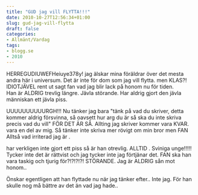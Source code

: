 ```yaml
---
title: "GUD jag vill FLYTTA!!!"
date: 2010-10-27T12:56:34+01:00
slug: gud-jag-vill-flytta
draft: false
categories:
- Allmänt/Vardag
tags:
- blogg.se
- 2010
---
```

HERREGUDIUWEFHeiuye378y! jag älskar mina föräldrar över det mesta andra här i universum. Det är inte för dom som jag vill flytta. men KLAS?! IDIOTJÄVEL rent ut sagt fan vad jag blir lack på honom nu för tiden.  
Han är ALDRIG trevlig längre. Jävla störande. Har aldrig gjort den jävla människan ett jävla piss.  
  
UUUUUUUUUURGH!!! Nu tänker jag bara "tänk på vad du skriver, detta kommer aldrig försvinna, så oavsett hur arg du är så ska du inte skriva precis vad du vill" FÖR DET ÄR SÅ. Allting jag skriver kommer vara KVAR. vara en del av mig. Så tänker inte skriva mer rövigt om min bror men FAN Alltså vad irriterad jag är .  
  
har verkligen inte gjort ett piss så är han otrevlig. ALLTID . Sviniga unge!!!!! Tycker inte det är rättvist och jag tycker inte jag förtjänar det. FAN ska han vara taskig och tjurig för?!?!?!?! STÖRANDE. Jag är ALDRIG sån mot honom..  
  
Önskar egentligen att han flyttade nu när jag tänker efter.. Inte jag. För han skulle nog må bättre av det än vad jag hade..